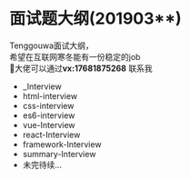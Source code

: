 面试题大纲(201903**)
===

Tenggouwa面试大纲，<br/>
希望在互联网寒冬能有一份稳定的job<br/>
大佬可以通过<strong>vx:17681875268</strong> 联系我<br/>

+ _Interview
+ html-interview
+ css-interview
+ es6-interview
+ vue-Interview
+ react-Interview
+ framework-Interview
+ summary-Interview
+ 未完待续...
